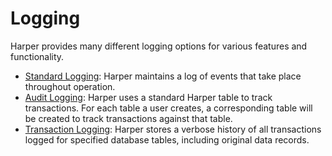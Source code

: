 # Logging

Harper provides many different logging options for various features and functionality.

* [Standard Logging](logging.md): Harper maintains a log of events that take place throughout operation.
* [Audit Logging](audit-logging.md): Harper uses a standard Harper table to track transactions. For each table a user creates, a corresponding table will be created to track transactions against that table.
* [Transaction Logging](transaction-logging.md): Harper stores a verbose history of all transactions logged for specified database tables, including original data records.
